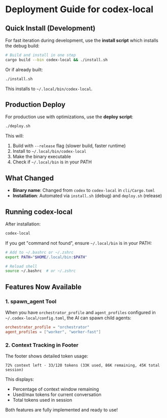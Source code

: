 # Deployment Guide for codex-local

## Quick Install (Development)

For fast iteration during development, use the **install script** which installs the debug build:

```bash
# Build and install in one step
cargo build --bin codex-local && ./install.sh
```

Or if already built:
```bash
./install.sh
```

This installs to `~/.local/bin/codex-local`.

## Production Deploy

For production use with optimizations, use the **deploy script**:

```bash
./deploy.sh
```

This will:
1. Build with `--release` flag (slower build, faster runtime)
2. Install to `~/.local/bin/codex-local`
3. Make the binary executable
4. Check if `~/.local/bin` is in your PATH

## What Changed

- **Binary name**: Changed from `codex` to `codex-local` in `cli/Cargo.toml`
- **Installation**: Automated via `install.sh` (debug) and `deploy.sh` (release)

## Running codex-local

After installation:

```bash
codex-local
```

If you get "command not found", ensure `~/.local/bin` is in your PATH:

```bash
# Add to ~/.bashrc or ~/.zshrc
export PATH="$HOME/.local/bin:$PATH"

# Reload shell
source ~/.bashrc  # or ~/.zshrc
```

## Features Now Available

### 1. spawn_agent Tool
When you have `orchestrator_profile` and `agent_profiles` configured in `~/.codex-local/config.toml`, the AI can spawn child agents:

```toml
orchestrator_profile = "orchestrator"
agent_profiles = ["worker", "worker-fast"]
```

### 2. Context Tracking in Footer
The footer shows detailed token usage:
```
72% context left · 33/120 tokens (33K used, 86K remaining, 45K total session)
```

This displays:
- Percentage of context window remaining
- Used/max tokens for current conversation
- Total tokens used in session

Both features are fully implemented and ready to use!
